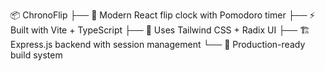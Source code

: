 📦 ChronoFlip
├── 🎨 Modern React flip clock with Pomodoro timer
├── ⚡ Built with Vite + TypeScript
├── 🎯 Uses Tailwind CSS + Radix UI
├── 🏗️ Express.js backend with session management
└── 🚀 Production-ready build system